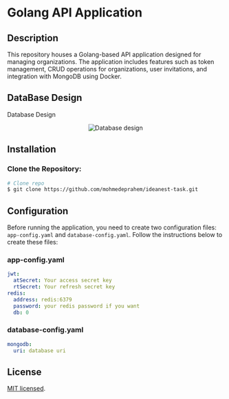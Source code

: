 # Golang API Application

## Description

This repository houses a Golang-based API application designed for managing organizations. The application includes features such as token management, CRUD operations for organizations, user invitations, and integration with MongoDB using Docker.

## DataBase Design

Database Design

<div style="text-align:center;">
  <img src="https://cdn.discordapp.com/attachments/411190888212070400/1206783173011316766/image.png?ex=65dd4369&is=65cace69&hm=93c35f56cd8c4d3a45bbfbec47837e4602b2fe29feee63e1dec0de442968590b&" alt="Database design" />
</div>

## Installation

### Clone the Repository:

```bash
# Clone repo
$ git clone https://github.com/mohmedeprahem/ideanest-task.git
```

## Configuration

Before running the application, you need to create two configuration files: `app-config.yaml` and `database-config.yaml`. Follow the instructions below to create these files:

### app-config.yaml

```yaml
jwt:
  atSecret: Your access secret key
  rtSecret: Your refresh secret key
redis:
  address: redis:6379
  password: your redis password if you want
  db: 0
```

### database-config.yaml

```yaml
mongodb:
  uri: database uri
```

## License

[MIT licensed](LICENSE).
